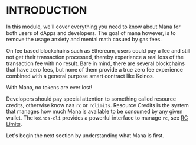 # INTRODUCTION

In this module, we'll cover everything you need to know about Mana for both users of dApps and developers. The goal of mana however, is to remove the usage anxiety and mental math casued by gas fees. 

On fee based blockchains such as Ethereum, users could pay a fee and still not get their transaction processed, thereby experience a real loss of the transaction fee with no result. Bare in mind, there are several blockchains that have zero fees, but none of them provide a true zero fee experience combined with a general purpose smart contract like Koinos. 

With Mana, no tokens are ever lost!

Developers should pay special attention to something called resource credits, otherwise know nas `rc` or `rclimits`. Resource Credits is the system that manages how much Mana is available to be consumed by any given wallet. The `koinos-cli` provides a powerful interface to manage `rc`, see [RC Limits](/M1/6_set-rclimit.md).

Let's begin the next section by understanding what Mana is first.
